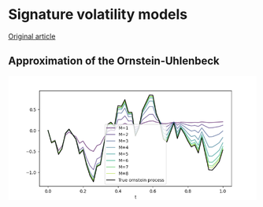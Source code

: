 # Signature volatility models

[Original article](https://arxiv.org/abs/2402.01820)

## Approximation of the Ornstein-Uhlenbeck

![](outputs/ornstein_approx_stable.png)